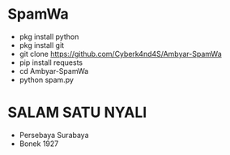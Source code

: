 # SpamWa
- pkg install python<br>
- pkg install git<br>
- git clone https://github.com/Cyberk4nd4S/Ambyar-SpamWa<br>
- pip install requests
- cd Ambyar-SpamWa<br>
- python spam.py<br>

# SALAM SATU NYALI
- Persebaya Surabaya
- Bonek 1927
